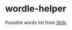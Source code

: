 # wordle-helper

Possible words list from [3b1b](https://github.com/3b1b/videos/tree/master/_2022/wordle).
